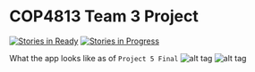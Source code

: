 # COP4813 Team 3 Project

[![Stories in Ready](https://badge.waffle.io/cop4813-team3/project.svg?label=ready&title=Ready)](http://waffle.io/cop4813-team3/project) [![Stories in Progress](https://badge.waffle.io/cop4813-team3/project.svg?label=In%20Progress&title=In%20Progress)](http://waffle.io/cop4813-team3/project)

What the app looks like as of <code>Project 5 Final</code>
![alt tag](http://i.imgur.com/UXHC1LX.png)
![alt tag](http://i.imgur.com/s1hgt5B.jpg5 )
